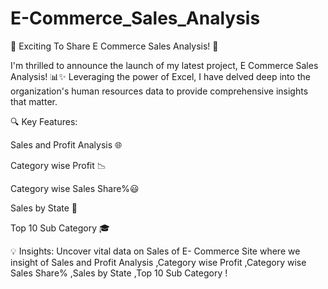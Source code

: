 # E-Commerce_Sales_Analysis
🚀 Exciting To Share E Commerce Sales Analysis! 🚀

I'm thrilled to announce the launch of my latest project, E Commerce Sales Analysis! 📊✨ Leveraging the power of Excel, I have delved deep into the organization's human resources data to provide comprehensive insights that matter.

🔍 Key Features:

Sales and Profit Analysis 🌐

Category wise Profit 📉

Category wise Sales Share%😃

Sales by State 🚻

Top 10 Sub Category 🎓

💡 Insights: Uncover vital data on Sales of E- Commerce Site where we insight of Sales and Profit Analysis ,Category wise Profit ,Category wise Sales Share% ,Sales by State ,Top 10 Sub Category !
